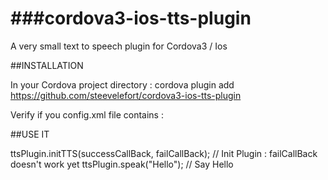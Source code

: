###cordova3-ios-tts-plugin
=======================

A very small text to speech plugin for Cordova3 / Ios


##INSTALLATION

In your Cordova project directory : 
cordova plugin add https://github.com/steevelefort/cordova3-ios-tts-plugin

Verify if you config.xml file contains :
<feature name="TtsPlugin">
        <param name="ios-package" value="TtsPlugin" />
</feature>

##USE IT

ttsPlugin.initTTS(successCallBack, failCallBack); // Init Plugin : failCallBack doesn't work yet
ttsPlugin.speak("Hello"); // Say Hello
